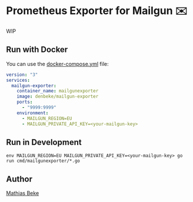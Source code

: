# Prometheus Exporter for Mailgun ✉️

WIP


## Run with Docker

You can use the [docker-compose.yml](./docker-compose.yml) file:

```yaml
version: "3"
services:
  mailgun-exporter:
    container_name: mailgunexporter
    image: denbeke/mailgun-exporter
    ports:
      - "9999:9999"
    environment:
      - MAILGUN_REGION=EU
      - MAILGUN_PRIVATE_API_KEY=<your-mailgun-key>
```


## Run in Development

    env MAILGUN_REGION=EU MAILGUN_PRIVATE_API_KEY=<your-mailgun-key> go run cmd/mailgunexporter/*.go


## Author

[Mathias Beke](https://denbeke.be)